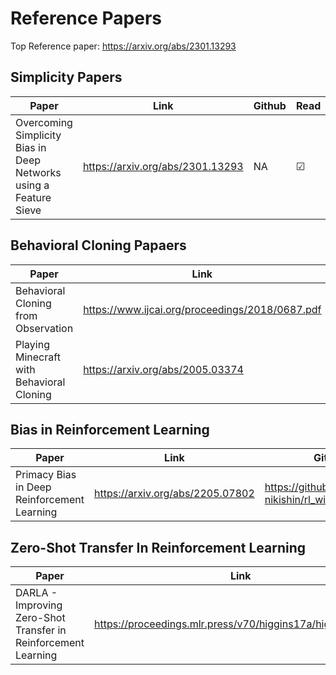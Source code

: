 # Reference Papers
Top Reference paper: https://arxiv.org/abs/2301.13293

## Simplicity Papers
|**Paper**|**Link**|**Github**|**Read**|
|---------|--------|----------|--------|
|Overcoming Simplicity Bias in Deep Networks using a Feature Sieve| https://arxiv.org/abs/2301.13293 | NA| &#9745;|

## Behavioral Cloning Papaers
|**Paper**|**Link**|**Github**|**Read**|
|---------|--------|----------|--------|
|Behavioral Cloning from Observation|https://www.ijcai.org/proceedings/2018/0687.pdf |https://github.com/montaserFath/BCO|&#9744;|
|Playing Minecraft with Behavioral Cloning| https://arxiv.org/abs/2005.03374|https://github.com/Miffyli/minecraft-bc | &#9744;|


## Bias in Reinforcement Learning
|**Paper**|**Link**|**Github**|**Read**|
|---------|--------|----------|--------|
|Primacy Bias in Deep Reinforcement Learning| https://arxiv.org/abs/2205.07802| https://github.com/evgenii-nikishin/rl_with_resets| &#9745;| 

## Zero-Shot Transfer In Reinforcement Learning
|**Paper**|**Link**|**Github**|**Read**|
|---------|--------|----------|--------|
|DARLA - Improving Zero-Shot Transfer in Reinforcement Learning| https://proceedings.mlr.press/v70/higgins17a/higgins17a.pdf|https://github.com/BCHoagland/DARLA | &#9744;|
